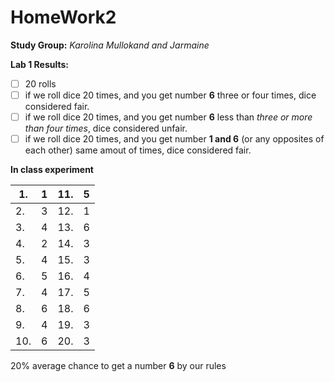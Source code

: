 # HomeWork2
**Study Group:** _Karolina Mullokand and Jarmaine_

**Lab 1 Results:** 
- [ ] 20 rolls
- [ ] if we roll dice 20 times, and you get number **6** three or four times, dice considered fair.
- [ ] if we roll dice 20 times, and you get number **6** less than _three or more than four times_, dice considered unfair.
- [ ] if we roll dice 20 times, and you get number **1 and 6** (or any opposites of each other) same amout of times, dice considered fair.

**In class experiment**

|1.| 1| 11.|5|
|---|---|---|---|
|2.| 3|12.|1|
|3.| 4|13.|6|
|4.|2|14.|3|
|5.| 4|15.|3|
|6.|5|16.|4|
|7.|4|17.|5|
|8.|6|18.|6|
|9.|4|19.|3|
|10.|6|20.|3|

20% average chance to get a number **6** by our rules
